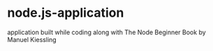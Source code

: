 # node.js-application
application built while coding along with The Node Beginner Book by Manuel Kiessling

